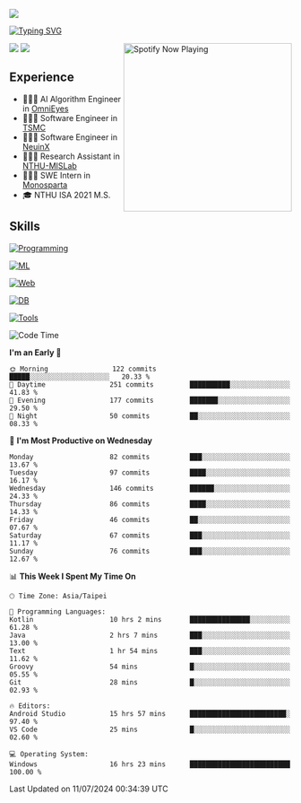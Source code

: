 ![](https://komarev.com/ghpvc/?username=peter0512lee&color=ff69b4)

[![Typing SVG](https://readme-typing-svg.herokuapp.com?color=F742BA&size=20&lines=Hi!+I'm+JYL)](https://git.io/typing-svg)

[<img src="https://spotify-now-playing.peter0512lee.vercel.app/api/spotify-playing" alt="Spotify Now Playing" width="300" align="right" />](https://open.spotify.com/user/21iyoswqgnkoe7peuesmqnhgy)

![](https://leetcard.jacoblin.cool/peter0512lee?theme=dark)
![](https://github-readme-activity-graph.vercel.app/graph?username=peter0512lee&theme=github)

## Experience
- 🧑🏻‍💻 AI Algorithm Engineer in [OmniEyes](https://www.theomnieyes.com/)
- 🧑🏻‍💻 Software Engineer in [TSMC](https://www.tsmc.com/)
- 🧑🏻‍💻 Software Engineer in [NeuinX](https://neuinx.com/)
- 🧑🏻‍💻 Research Assistant in [NTHU-MISLab](https://mislab.cs.nthu.edu.tw/)
- 🧑🏻‍💻 SWE Intern in [Monosparta](https://monosparta.org/)
- 🎓 NTHU ISA 2021 M.S.

## Skills
[![Programming](https://skillicons.dev/icons?i=py,kotlin,js)](https://skillicons.dev)

[![ML](https://skillicons.dev/icons?i=pytorch,opencv,sklearn)](https://skillicons.dev)

[![Web](https://skillicons.dev/icons?i=html,css,react,tailwind,nodejs,vite)](https://skillicons.dev)

[![DB](https://skillicons.dev/icons?i=firebase,sqlite,mysql,mongodb)](https://skillicons.dev)

[![Tools](https://skillicons.dev/icons?i=git,github,githubactions,vercel,docker,kubernetes,vscode,postman,anaconda,androidstudio)](https://skillicons.dev)

<!--
<table><tr><td valign="top" width="50%">

<img src="https://github-readme-stats-sigma-five.vercel.app/api?username=peter0512lee&hide_border=true&show_icons=true&locale=en&layout=compact&theme=dracula" align="left" style="width: 100%" />

</td><td valign="top" width="50%">

<img src="https://github-readme-stats-sigma-five.vercel.app/api/top-langs?username=peter0512lee&hide_border=true&show_icons=true&locale=en&layout=compact&theme=dracula" align="left" style="width: 100%" />

</td></tr></table>  
-->

<!--START_SECTION:waka-->
![Code Time](http://img.shields.io/badge/Code%20Time-1%2C165%20hrs%2025%20mins-blue)

**I'm an Early 🐤** 

```text
🌞 Morning                122 commits         █████░░░░░░░░░░░░░░░░░░░░   20.33 % 
🌆 Daytime                251 commits         ██████████░░░░░░░░░░░░░░░   41.83 % 
🌃 Evening                177 commits         ███████░░░░░░░░░░░░░░░░░░   29.50 % 
🌙 Night                  50 commits          ██░░░░░░░░░░░░░░░░░░░░░░░   08.33 % 
```
📅 **I'm Most Productive on Wednesday** 

```text
Monday                   82 commits          ███░░░░░░░░░░░░░░░░░░░░░░   13.67 % 
Tuesday                  97 commits          ████░░░░░░░░░░░░░░░░░░░░░   16.17 % 
Wednesday                146 commits         ██████░░░░░░░░░░░░░░░░░░░   24.33 % 
Thursday                 86 commits          ████░░░░░░░░░░░░░░░░░░░░░   14.33 % 
Friday                   46 commits          ██░░░░░░░░░░░░░░░░░░░░░░░   07.67 % 
Saturday                 67 commits          ███░░░░░░░░░░░░░░░░░░░░░░   11.17 % 
Sunday                   76 commits          ███░░░░░░░░░░░░░░░░░░░░░░   12.67 % 
```


📊 **This Week I Spent My Time On** 

```text
🕑︎ Time Zone: Asia/Taipei

💬 Programming Languages: 
Kotlin                   10 hrs 2 mins       ███████████████░░░░░░░░░░   61.28 % 
Java                     2 hrs 7 mins        ███░░░░░░░░░░░░░░░░░░░░░░   13.00 % 
Text                     1 hr 54 mins        ███░░░░░░░░░░░░░░░░░░░░░░   11.62 % 
Groovy                   54 mins             █░░░░░░░░░░░░░░░░░░░░░░░░   05.55 % 
Git                      28 mins             █░░░░░░░░░░░░░░░░░░░░░░░░   02.93 % 

🔥 Editors: 
Android Studio           15 hrs 57 mins      ████████████████████████░   97.40 % 
VS Code                  25 mins             █░░░░░░░░░░░░░░░░░░░░░░░░   02.60 % 

💻 Operating System: 
Windows                  16 hrs 23 mins      █████████████████████████   100.00 % 
```


 Last Updated on 11/07/2024 00:34:39 UTC
<!--END_SECTION:waka-->


<!--
**peter0512lee/peter0512lee** is a ✨ _special_ ✨ repository because its `README.md` (this file) appears on your GitHub profile.

